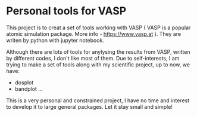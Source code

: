 # Personal tools for VASP

This project is to creat a set of tools working with VASP ( VASP is a popular atomic simulation package. More info - https://www.vasp.at ).
They are writen by python with jupyter notebook. 

Although there are lots of tools for anylysing the results from VASP, written by different codes, I don't like most of them.
Due to self-interests, I am trying to make a set of tools along with my scientific project, up to now, we have:

- dosplot
- bandplot
...

This is a very personal and constrained project, I have no time and interest to develop it to large general packages.
Let it stay small and simple!
